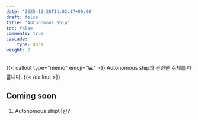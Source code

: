 ```yaml
---
date: '2025-10-28T11:02:17+09:00'
draft: false
title: 'Autonomous Ship'
toc: false
comments: true
cascade:
    type: docs
weight: 2
---
```


{{< callout type="memo" emoji="💻" >}}
Autonomous ship과 관련한 주제를 다룹니다.
{{< /callout >}}

## Coming soon
1. Autonomous ship이란?
